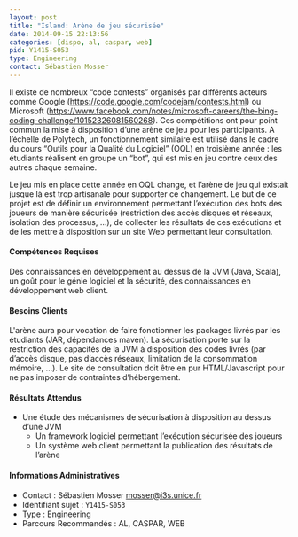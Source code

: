 ```yaml
---
layout: post
title: "Island: Arène de jeu sécurisée"
date: 2014-09-15 22:13:56
categories: [dispo, al, caspar, web]
pid: Y1415-S053
type: Engineering
contact: Sébastien Mosser
---
```

       
Il existe de nombreux “code contests” organisés par différents acteurs comme Google (https://code.google.com/codejam/contests.html) ou Microsoft (https://www.facebook.com/notes/microsoft-careers/the-bing-coding-challenge/10152326081560268). Ces compétitions ont pour point commun la mise à disposition d’une arène de jeu pour les participants. A l’échelle de Polytech, un fonctionnement similaire est utilisé dans le cadre du cours “Outils pour la Qualité du Logiciel” (OQL) en troisième année : les étudiants réalisent en groupe un “bot”, qui est mis en jeu contre ceux des autres chaque semaine.

Le jeu mis en place cette année en OQL change, et l’arène de jeu qui existait jusque là est trop artisanale pour supporter ce changement. Le but de ce projet est de définir un environnement permettant l’exécution des bots des joueurs de manière sécurisée (restriction des accès disques et réseaux, isolation des processus, …), de collecter les résultats de ces exécutions et de les mettre à disposition sur un site Web permettant leur consultation.

#### Compétences Requises
Des connaissances en développement au dessus de la JVM (Java, Scala), un goût pour le génie logiciel et la sécurité, des connaissances en développement web client.


#### Besoins Clients
L'arène aura pour vocation de faire fonctionner les packages livrés par les étudiants (JAR, dépendances maven). La sécurisation porte sur la restriction des capacités de la JVM à disposition des codes livrés (par d’accès disque, pas d’accès réseaux, limitation de la consommation mémoire, …). Le site de consultation doit être en pur HTML/Javascript pour ne pas imposer de contraintes d’hébergement.

#### Résultats Attendus
* Une étude des mécanismes de sécurisation à disposition au dessus d’une JVM
  * Un framework logiciel permettant l’exécution sécurisée des joueurs 
  * Un système web client permettant la publication des résultats de l’arène
     

#### Informations Administratives
  * Contact : Sébastien Mosser <mosser@i3s.unice.fr>
  * Identifiant sujet : `Y1415-S053`
  * Type : Engineering
  * Parcours Recommandés : AL, CASPAR, WEB
     